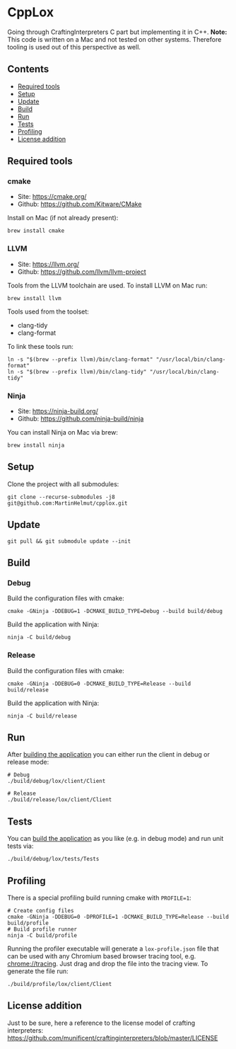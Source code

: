 # CppLox

Going through CraftingInterpreters C part but implementing it in C++. **Note:** This code is written on a Mac and not tested on other systems. Therefore tooling is used out of this perspective as well.

## Contents

* [Required tools](#required-tools)
* [Setup](#setup)
* [Update](#update)
* [Build](#build)
* [Run](#run)
* [Tests](#tests)
* [Profiling](#profiling)
* [License addition](#license-addition)

## Required tools

### cmake

* Site: https://cmake.org/
* Github: https://github.com/Kitware/CMake

Install on Mac (if not already present):

```shell script
brew install cmake
```

### LLVM

* Site: https://llvm.org/
* Github: https://github.com/llvm/llvm-project

Tools from the LLVM toolchain are used. To install LLVM on Mac run:

```shell script
brew install llvm
```

Tools used from the toolset:

* clang-tidy
* clang-format

To link these tools run:

```shell script
ln -s "$(brew --prefix llvm)/bin/clang-format" "/usr/local/bin/clang-format"
ln -s "$(brew --prefix llvm)/bin/clang-tidy" "/usr/local/bin/clang-tidy"
```

### Ninja

* Site: https://ninja-build.org/
* Github: https://github.com/ninja-build/ninja

You can install Ninja on Mac via brew:

```shell script
brew install ninja
```

## Setup

Clone the project with all submodules:

```shell script
git clone --recurse-submodules -j8 git@github.com:MartinHelmut/cpplox.git
```

## Update

```shell script
git pull && git submodule update --init
```

## Build

### Debug

Build the configuration files with cmake:

```shell script
cmake -GNinja -DDEBUG=1 -DCMAKE_BUILD_TYPE=Debug --build build/debug
```

Build the application with Ninja:

```shell script
ninja -C build/debug
```

### Release

Build the configuration files with cmake:

```shell script
cmake -GNinja -DDEBUG=0 -DCMAKE_BUILD_TYPE=Release --build build/release
```

Build the application with Ninja:

```shell script
ninja -C build/release
```

## Run

After [building the application](#build) you can either run the client in debug or release mode:

```shell script
# Debug
./build/debug/lox/client/Client

# Release
./build/release/lox/client/Client
```

## Tests

You can [build the application](#build) as you like (e.g. in debug mode) and run unit tests via:

```shell script
./build/debug/lox/tests/Tests
```

## Profiling

There is a special profiling build running cmake with `PROFILE=1`:

```shell script
# Create config files
cmake -GNinja -DDEBUG=0 -DPROFILE=1 -DCMAKE_BUILD_TYPE=Release --build build/profile
# Build profile runner
ninja -C build/profile
```

Running the profiler executable will generate a `lox-profile.json` file that can be used with any Chromium based browser tracing tool, e.g. [chrome://tracing](chrome://tracing/). Just drag and drop the file into the tracing view. To generate the file run:

```shell script
./build/profile/lox/client/Client
```

## License addition

Just to be sure, here a reference to the license model of crafting interpreters:
https://github.com/munificent/craftinginterpreters/blob/master/LICENSE
